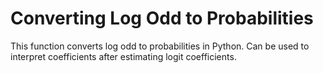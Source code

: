 # Converting Log Odd to Probabilities 
This function converts log odd to probabilities in Python. Can be used to interpret coefficients after estimating logit coefficients. 
